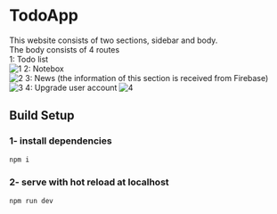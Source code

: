 # TodoApp
This website consists of two sections, sidebar and body.<br>
The body consists of 4 routes<br>
1: Todo list<br>
![1](https://github.com/HamidEidy/TodoApp/assets/148962898/22fb7af8-6016-4340-9726-1edcf8262449)
2: Notebox<br>
![2](https://github.com/HamidEidy/TodoApp/assets/148962898/6d7bce50-c4e2-4009-a773-d98fdb6aa0c7)
3: News (the information of this section is received from Firebase)<br>
![3](https://github.com/HamidEidy/TodoApp/assets/148962898/375622b9-797b-49bd-bc47-1c85f8508ad8)
4: Upgrade user account
![4](https://github.com/HamidEidy/TodoApp/assets/148962898/195362e6-3b4f-493f-a0a1-5ca3fb70bf0b)
## Build Setup

### 1- install dependencies
```sh
npm i
```



### 2- serve with hot reload at localhost
```sh
npm run dev
```
